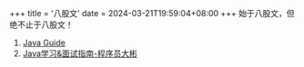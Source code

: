 +++
title = '八股文'
date = 2024-03-21T19:59:04+08:00
+++
始于八股文，但绝不止于八股文！
<!--more-->
1. [Java Guide](https://javaguide.cn/)
2. [Java学习&面试指南-程序员大彬](https://topjavaer.cn/)
